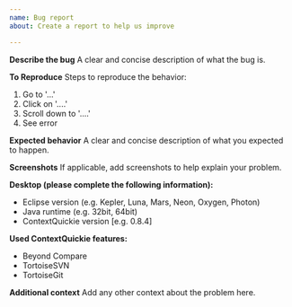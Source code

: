 ```yaml
---
name: Bug report
about: Create a report to help us improve

---
```


**Describe the bug**
A clear and concise description of what the bug is.

**To Reproduce**
Steps to reproduce the behavior:
1. Go to '...'
2. Click on '....'
3. Scroll down to '....'
4. See error

**Expected behavior**
A clear and concise description of what you expected to happen.

**Screenshots**
If applicable, add screenshots to help explain your problem.

**Desktop (please complete the following information):**
 - Eclipse version (e.g. Kepler, Luna, Mars, Neon, Oxygen, Photon)
 - Java runtime (e.g. 32bit, 64bit)
 - ContextQuickie version [e.g. 0.8.4]

**Used ContextQuickie features:**
 - Beyond Compare
 - TortoiseSVN
 - TortoiseGit

**Additional context**
Add any other context about the problem here.
